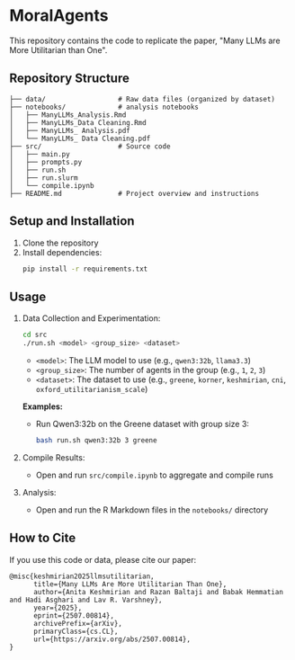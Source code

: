 # MoralAgents

This repository contains the code to replicate the paper, "Many LLMs are More Utilitarian than One".

## Repository Structure

```
├── data/                  # Raw data files (organized by dataset)
├── notebooks/             # analysis notebooks
│   ├── ManyLLMs_Analysis.Rmd
│   ├── ManyLLMs_Data Cleaning.Rmd
│   ├── ManyLLMs_ Analysis.pdf
│   └── ManyLLMs_ Data Cleaning.pdf
├── src/                   # Source code
│   ├── main.py
│   ├── prompts.py
│   ├── run.sh
│   ├── run.slurm
│   └── compile.ipynb
├── README.md              # Project overview and instructions
```

## Setup and Installation

1. Clone the repository
2. Install dependencies:
   ```bash
   pip install -r requirements.txt
   ```

## Usage

1. Data Collection and Experimentation:
   ```bash
   cd src
   ./run.sh <model> <group_size> <dataset>
   ```
   - `<model>`: The LLM model to use (e.g., `qwen3:32b`, `llama3.3`)
   - `<group_size>`: The number of agents in the group (e.g., `1`, `2`, `3`)
   - `<dataset>`: The dataset to use (e.g., `greene`, `korner`, `keshmirian`, `cni`,  `oxford_utilitarianism_scale`)

   **Examples:**
   - Run Qwen3:32b on the Greene dataset with group size 3:
     ```bash
     bash run.sh qwen3:32b 3 greene
     ```
2. Compile Results:
   - Open and run `src/compile.ipynb` to aggregate and compile runs

3. Analysis:
   - Open and run the R Markdown files in the `notebooks/` directory

## How to Cite
If you use this code or data, please cite our paper:
```
@misc{keshmirian2025llmsutilitarian,
      title={Many LLMs Are More Utilitarian Than One}, 
      author={Anita Keshmirian and Razan Baltaji and Babak Hemmatian and Hadi Asghari and Lav R. Varshney},
      year={2025},
      eprint={2507.00814},
      archivePrefix={arXiv},
      primaryClass={cs.CL},
      url={https://arxiv.org/abs/2507.00814}, 
}
```
